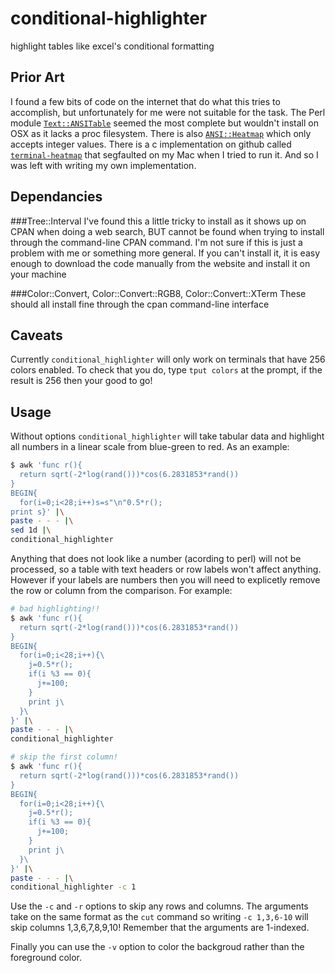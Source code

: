 conditional-highlighter
=======================

highlight tables like excel's conditional formatting

Prior Art
---------
I found a few bits of code on the internet that do what this tries to
accomplish, but unfortunately for me were not suitable for the task.
The Perl module
[`Text::ANSITable`](https://metacpan.org/pod/Text::ANSITable) seemed the
most complete but wouldn't install on OSX as it lacks a proc filesystem.
There is also
[`ANSI::Heatmap`](http://search.cpan.org/~rjh/ANSI-Heatmap-0.3/README.pod)
which only accepts integer values.  There is a c implementation on
github called
[`terminal-heatmap`](https://github.com/jclulow/terminal-heatmap) that
segfaulted on my Mac when I tried to run it.  And so I was left with
writing my own implementation.

Dependancies
------------
###Tree::Interval
I've found this a little tricky to install as it shows up on CPAN when
doing a web search, BUT cannot be found when trying to install through
the command-line CPAN command.  I'm not sure if this is just a problem
with me or something more general.  If you can't install it, it is easy
enough to download the code manually from the website and install it on
your machine

###Color::Convert, Color::Convert::RGB8, Color::Convert::XTerm
These should all install fine through the cpan command-line interface

Caveats
-------
Currently `conditional_highlighter` will only work on terminals that
have 256 colors enabled.  To check that you do, type `tput colors` at
the prompt, if the result is 256 then your good to go!

Usage
-----
Without options `conditional_highlighter` will take tabular data and
highlight all numbers in a linear scale from blue-green to red. As an
example:
```bash
$ awk 'func r(){
  return sqrt(-2*log(rand()))*cos(6.2831853*rand())
}
BEGIN{
  for(i=0;i<28;i++)s=s"\n"0.5*r();
print s}' |\
paste - - - |\
sed 1d |\
conditional_highlighter
```
Anything that does not look like a number (acording to perl) will not be
processed, so a table with text headers or row labels won't affect
anything.  However if your labels are numbers then you will need to
explicetly remove the row or column from the comparison.  For example:
```bash
# bad highlighting!!
$ awk 'func r(){
  return sqrt(-2*log(rand()))*cos(6.2831853*rand())
}
BEGIN{
  for(i=0;i<28;i++){\
    j=0.5*r();
    if(i %3 == 0){
      j+=100;
    }
    print j\
  }\
}' |\
paste - - - |\
conditional_highlighter

# skip the first column!
$ awk 'func r(){
  return sqrt(-2*log(rand()))*cos(6.2831853*rand())
}
BEGIN{
  for(i=0;i<28;i++){\
    j=0.5*r();
    if(i %3 == 0){
      j+=100;
    }
    print j\
  }\
}' |\
paste - - - |\
conditional_highlighter -c 1
```
Use the `-c` and `-r` options to skip any rows and columns.  The
arguments take on the same format as the `cut` command so writing
`-c 1,3,6-10` will skip columns 1,3,6,7,8,9,10! Remember that the
arguments are 1-indexed.

Finally you can use the `-v` option to color the backgroud rather than
the foreground color.
